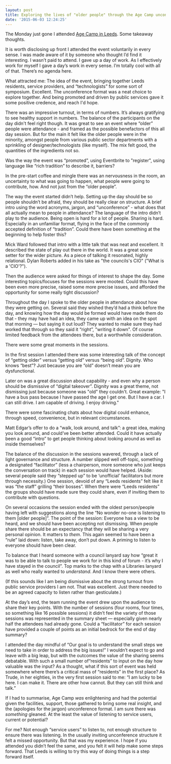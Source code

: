 ```yaml
---
layout: post
title: Exploring the lives of "older people" through the Age Camp unconference
date: '2015-06-03 12:24:25'
---
```


The Monday just gone I attended [Age Camp in Leeds](https://www.eventbrite.co.uk/e/age-camp-leeds-tickets-16483162583). Some takeaway thoughts.

It is worth disclosing up front I attended the event voluntarily in every sense. I was made aware of it by someone who thought I’d find it interesting. I wasn’t paid to attend. I gave up a day of work. As I effectively work for myself I gave a day’s work in every sense. I’m totally cool with all of that. There’s no agenda here.

What attracted me: The idea of the event, bringing together Leeds residents, service providers, and “technologists” for some sort of symposium. Excellent. The unconference format was a neat choice to explore together. And being promoted and driven by public services gave it some positive credence, and reach I'd hope.

There was an impressive turnout, in terms of numbers. It’s always gratifying to see healthy support in numbers. The balance of the participants on the day didn't feel right though. It was great to see an event where “older” people were attendance - and framed as the possible benefactors of this all day session. But for the main it felt like the older people were in the minority, amongst people from various public sector departments with a sprinkling of designer/technologists (like myself). The mix felt good, the quantities of the ingredients not so.

Was the way the event was “promoted”, using Eventbrite to "register", using language like “rich tradition” to describe it, barriers?

In the pre-start coffee and mingle there was an nervousness in the room, an uncertainty to what was going to happen, what people were going to contribute, how. And not just from the “older people”.

The way the event started didn’t help. Setting up the day should be so people shouldn’t be afraid, they should be really clear on structure. A brief intro using the word acronyms, jargon, and “unconference” - what does that all actually mean to people in attendance?  The language of the intro didn’t play to the audience. Being open is hard for a lot of people. Sharing is hard. Especially in an unfamiliar format, flying in the face of the commonly accepted definition of “tradition”. Could there have been something at the beginning to help foster this?

Mick Ward followed that intro with a little talk that was neat and excellent. It described the state of play out there in the world. It was a great scene setter for the wider picture. As a piece of talking it resonated, highly relational. Dylan Roberts added in his take as "the councils's CIO" ("What is a 'CIO'?").

Then the audience were asked for things of interest to shape the day. Some interesting topics/focuses for the sessions were mooted. Could this have been even more precise, raised some more precise issues, and afforded the opportunity for some really tight discussion?

Throughout the day I spoke to the older people in attendance about how they were getting on. Several said they wished they’d had a think before the day, and knowing how the day would be formed would have made them do that - they may have had an idea, they came up with an idea on the spot that morning — but saying it out loud? They wanted to make sure they had worked that through so they said it “right”, "writing it down". Of course limited feedback from the attendees there, but a worthwhile consideration.

There were some great moments in the sessions.

In the first session I attended there was some interesting talk of the concept of “getting older” versus “getting old” versus “being old”. Dignity. Who knows “best”? Just because you are “old” doesn’t mean you are dysfunctional.

Later on was a great discussion about capability - and even why a person should be dismissive of “digital takeover”. Dignity was a great theme, not dismissing just because someone was "old" they couldn't. Great example: "I have a bus pass because I have passed the age I get one. But I have a car. I can still drive. I am capable of driving. I enjoy driving."

There were some fascinating chats about how digital could enhance, through speed, convenience, but in relevant circumstances.

Matt Edgar’s offer to do a “walk, look around, and talk”: a great idea, making you look around, and could’ve been better attended. Could it have actually been a good “intro” to get people thinking about looking around as well as inside themselves?

The balance of the discussion in the sessions wavered, through a lack of light governance and structure. A number slipped well off-topic, something a designated “facilitator” (less a chairperson, more someone who just keeps the conversation on track) in each session would have helped. (Aside: several people said they “stepped up” to be ‘unofficial’ facilitators but more through necessity.) One session, devoid of any “Leeds residents” felt like it was “the staff” grilling “their bosses”. When there were “Leeds residents” the groups should have made sure they could share, even if inviting them to contribute with questions.

On several occasions the session ended with the oldest person/people having left with suggestions along the line “No wonder no-one is listening to them [older people]”. The point of the session: Everyone has a view to be heard, and we should have been accepting not dismissing. When people share there should be an expectancy that they will be sharing a very personal opinion. It matters to *them*. This again seemed to have been a “rule” laid down: listen, take away, don’t put down.  A priming to listen to everyone should have been clear.

To balance that I heard someone with a council lanyard say how “great it was to be able to talk to people we work for in this kind of forum - it’s why I have stayed in the council”. Top marks to the chap with a Libraries lanyard as well who really wanted to *understand*. And I know there were others.

(If this sounds like I am being dismissive about the strong turnout from public service providers I am not. That was excellent. Just there needed to be an agreed capacity to listen rather than gesticulate.)

At the day’s end, the team running the event drew upon the audience to share their key points. With the number of sessions (four rooms, four times, so something like 16 possible sessions) it didn’t feel the variety of those sessions was represented in the summary sheet — especially given nearly half the attendees had already gone. Could a “facilitator” for each session have provided a couple of points as an initial bedrock for the end of day summary?

I attended the day mindful of “Our goal is to understand the small steps we need to take in order to address the big issues!” I wouldn’t expect to go and leave with a big leap, but with the outcomes the value of the sharing seems debatable. With such a small number of“residents” to input on the day how valuable was the input? As a thought, what if this sort of event was held somewhere where there’s a critical mass of “residents” in the first place? As Trude, in her eighties, in the very first session said to me: “I am lucky to be here. I can make it. There are other how cannot. But they can still think and talk.”

If I had to summarise, Age Camp *was* enlightening and had the potential given the facilities, support, those gathered to bring some real insight, and the (apologies for the jargon) unconference format. I am sure there was *something* gleaned. At the least the value of listening to service users, current or potential?

For me? Not enough “service users” to listen to, not enough structure to ensure there was listening. In the usually inviting unconference structure it felt a missed opportunity. But that was my experience. I hope if you attended you didn’t feel the same, and you felt it will help make some steps forward. That Leeds is willing to try this way of doing things is a step forward itself.